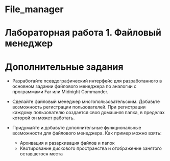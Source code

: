 # File_manager

# Лабораторная работа 1. Файловый менеджер

# Дополнительные задания

+ Разработайте псевдографический интерфейс для разработанного в основном задании файлового менеджера по аналогии с программами Far или Midnight Commander. 

+ Сделайте файловый менеджер многопользовательским. Добавьте возможность регистрации пользователей. При регистрации каждому пользователю создается своя домашняя папка, в пределах которой он может работать.

+ Придумайте и добавьте дополнительные функциональные возможности для файлового менеджера. Как пример можно взять:
  + Архивация и разархивация файлов и папок
  + Квотирование дискового пространства и отображение занятого оставшегося места
